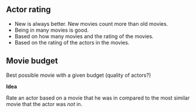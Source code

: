 Actor rating
-----------

* New is always better. New movies count more than old movies.
* Being in many movies is good.
* Based on how many movies and the rating of the movies.
* Based on the rating of the actors in the movies.


Movie budget
-----

Best possible movie with a given budget (quality of actors?)


**Idea**

Rate an actor based on a movie that he was in compared to the most similar movie that the actor was *not* in.


